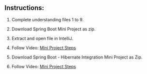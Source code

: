 ## Instructions:

1. Complete understanding files 1 to 9.

2. Download Spring Boot Mini Project as zip.

3. Extract and open file in IntelliJ.

4. Follow Video: [Mini Project Steps](https://youtu.be/i61209xnbh8)

5. Download Spring Boot - Hibernate Integration Mini Project as Zip.

6. Follow Video: [Mini Project Steps](https://youtu.be/k8X-Grrbf7Q)
